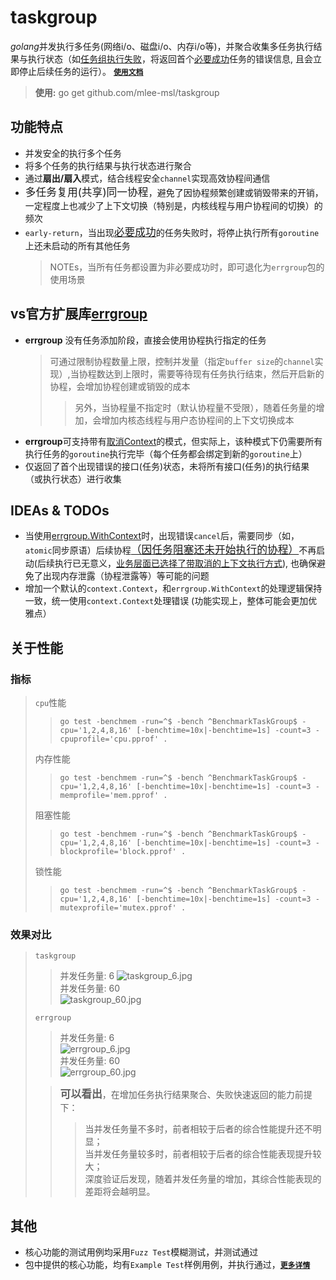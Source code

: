 # taskgroup

*golang*并发执行多任务(网络i/o、磁盘i/o、内存i/o等)，并聚合收集多任务执行结果与执行状态（如<u>任务组执行失败</u>，将返回首个<u>必要成功</u>任务的错误信息, 且会立即停止后续任务的运行）。
**[`使用文档`](https://pkg.go.dev/github.com/mlee-msl/taskgroup "欢迎使用，任何意见或建议可联系`2210508401@qq.com`")**

> **使用:** go get github.com/mlee-msl/taskgroup

## 功能特点

- 并发安全的执行多个任务
- 将多个任务的执行结果与执行状态进行聚合
- 通过**扇出/扇入**模式，结合线程安全`channel`实现高效协程间通信
- <big>多任务复用(共享)同一协程</big>，避免了因协程频繁创建或销毁带来的开销，一定程度上也减少了上下文切换（特别是，内核线程与用户协程间的切换）的频次
- `early-return`，当出现<big><u>必要成功</u></big>的任务失败时，将停止执行所有`goroutine`上还未启动的所有其他任务
  >NOTEs，当所有任务都设置为非必要成功时，即可退化为`errgroup`包的使用场景

## vs官方扩展库[errgroup](https://pkg.go.dev/golang.org/x/sync/errgroup "errgroup")

- **errgroup** 没有任务添加阶段，直接会使用协程执行指定的任务
  > 可通过限制协程数量上限，控制并发量（指定`buffer size`的`channel`实现）,当协程数达到上限时，需要等待现有任务执行结束，然后开启新的协程，会增加协程创建或销毁的成本
  >
  >> 另外，当协程量不指定时（默认协程量不受限），随着任务量的增加，会增加内核态线程与用户态协程间的上下文切换成本
- **errgroup**可支持带有[取消Context](https://pkg.go.dev/context#WithCancelCause)的模式，但实际上，该种模式下仍需要所有执行任务的`goroutine`执行完毕（每个任务都会绑定到新的`goroutine`上）
- 仅返回了首个出现错误的接口(任务)状态，未将所有接口(任务)的执行结果（或执行状态）进行收集

## IDEAs & TODOs

- 当使用[errgroup.WithContext](https://cs.opensource.google/go/x/sync/+/master:errgroup/errgroup.go;l=48;bpv=1;bpt=1)时，出现错误`cancel`后，需要同步（如，`atomic`同步原语）后续协程<big><u>（因[任务阻塞](https://cs.opensource.google/go/x/sync/+/master:errgroup/errgroup.go;l=71;bpv=1;bpt=1)还未开始执行的协程）</u></big>不再启动(后续执行已无意义，<u>业务层面已选择了带取消的上下文执行方式</u>), 也确保避免了出现内存泄露（协程泄露等）等可能的问题
- 增加一个默认的`context.Context`，和`errgroup.WithContext`的处理逻辑保持一致，统一使用`context.Context`处理错误 (功能实现上，整体可能会更加优雅点）

## 关于性能
### 指标

> `cpu`性能  
>> `go test -benchmem -run=^$ -bench ^BenchmarkTaskGroup$ -cpu='1,2,4,8,16' [-benchtime=10x|-benchtime=1s] -count=3 -cpuprofile='cpu.pprof' .`   
>
> 内存性能  
>> `go test -benchmem -run=^$ -bench ^BenchmarkTaskGroup$ -cpu='1,2,4,8,16' [-benchtime=10x|-benchtime=1s] -count=3 -memprofile='mem.pprof' .`  
>
> 阻塞性能  
>> `go test -benchmem -run=^$ -bench ^BenchmarkTaskGroup$ -cpu='1,2,4,8,16' [-benchtime=10x|-benchtime=1s] -count=3 -blockprofile='block.pprof' .`   
>
> 锁性能  
>>`go test -benchmem -run=^$ -bench ^BenchmarkTaskGroup$ -cpu='1,2,4,8,16' [-benchtime=10x|-benchtime=1s] -count=3 -mutexprofile='mutex.pprof' .`   
### 效果对比
> `taskgroup`   
>> 并发任务量: 6 
>> ![taskgroup_6.jpg](https://s2.loli.net/2024/05/23/rnBPEpqkZCNJYvz.jpg)   
>> 并发任务量: 60  
>> ![taskgroup_60.jpg](https://s2.loli.net/2024/05/23/oviDfZxEnpyCBsc.jpg)   
>
> `errgroup`   
>> 并发任务量: 6   
>> ![errgroup_6.jpg](https://s2.loli.net/2024/05/23/bYDLAC7nMx6WKPv.jpg)   
>> 并发任务量: 60   
>> ![errgroup_60.jpg](https://s2.loli.net/2024/05/23/mJKscFZ5pyhHal7.jpg)   
>
>> <big>**可以看出**</big>，在增加任务执行结果聚合、失败快速返回的能力前提下：  
>>> 当并发任务量不多时，前者相较于后者的综合性能提升还不明显；     
>>> 当并发任务量较多时，前者相较于后者的综合性能表现提升较大；   
>>> 深度验证后发现，随着并发任务量的增加，其综合性能表现的差距将会越明显。   
## 其他
- 核心功能的测试用例均采用`Fuzz Test`模糊测试，并测试通过
- 包中提供的核心功能，均有`Example Test`样例用例，并执行通过，**[`更多详情`](https://pkg.go.dev/github.com/mlee-msl/taskgroup "欢迎使用，任何意见或建议可联系`2210508401@qq.com`")**